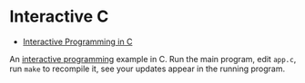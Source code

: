 # Interactive C

* [Interactive Programming in C](http://nullprogram.com/blog/2014/12/23/)

An [interactive programming][ip] example in C. Run the main program,
edit `app.c`, run `make` to recompile it, see your updates appear in
the running program.

[ip]: (http://en.wikipedia.org/wiki/Interactive_programming)
